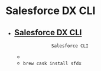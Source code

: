 # Salesforce DX CLI
- [Salesforce DX CLI](https://developer.salesforce.com/tools/sfdxcli)
  -  					Salesforce CLI				
  - 
  - `brew cask install sfdx`
